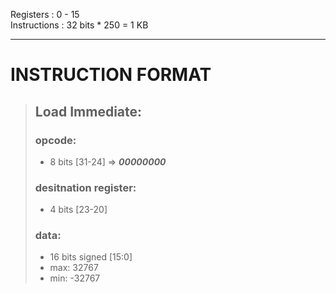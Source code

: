 Registers : 0 - 15  
Instructions : 32 bits * 250 = 1 KB

---

<!-- (31)00000000(24) (23)0000(20) (19)0000(16) (15)0000(12) (11)0000(8) (7)0000(4) (3)0000(0) -->

# INSTRUCTION FORMAT

>## Load Immediate: 
> ### opcode: 
>- 8 bits [31-24] => ***00000000***  
> ### desitnation register: 
>- 4 bits [23-20]  
> ### data: 
>- 16 bits signed [15:0]  
>- max: 32767
>- min: -32767

